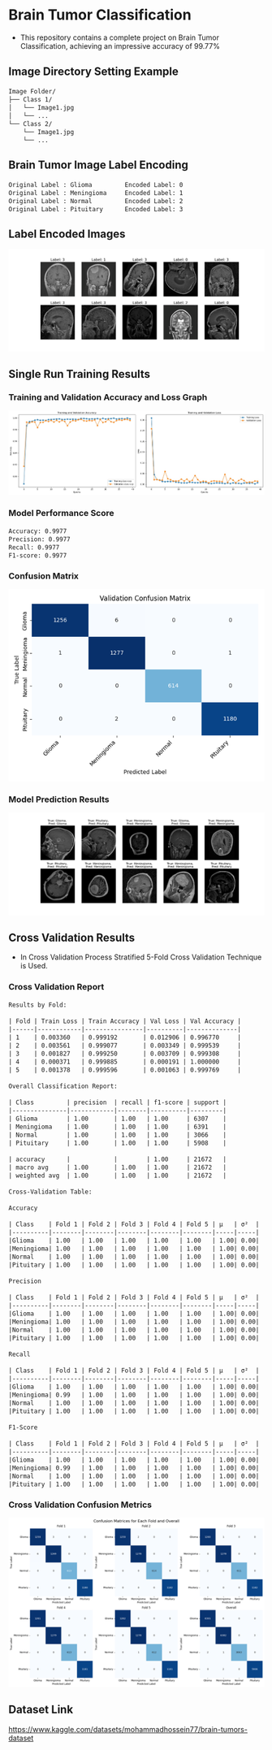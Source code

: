 # Brain Tumor Classification

- This repository contains a complete project on Brain Tumor Classification, achieving an impressive accuracy of 99.77%

## Image Directory Setting Example
```
Image Folder/
├── Class 1/
│   └── Image1.jpg
│   └── ...
└── Class 2/
    └── Image1.jpg
    └── ...
```

## Brain Tumor Image Label Encoding
```
Original Label : Glioma         Encoded Label: 0
Original Label : Meningioma     Encoded Label: 1
Original Label : Normal         Encoded Label: 2
Original Label : Pituitary      Encoded Label: 3
```
## Label Encoded Images
![Label Encoded Images](Images/dataset_images.png)

## Single Run Training Results

### Training and Validation Accuracy and Loss Graph
![ Accuracy and Loss Graph](Images/plot_training_history.png)

### Model Performance Score
```
Accuracy: 0.9977
Precision: 0.9977
Recall: 0.9977
F1-score: 0.9977
```
### Confusion Matrix
![Confusion Matrix](Images/confusion_matrix.png)

### Model Prediction Results
![Model Outcomes](Images/model_outcomes.png)

## Cross Validation Results

- In Cross Validation Process Stratified 5-Fold Cross Validation Technique is Used.

### Cross Validation Report
```
Results by Fold:

| Fold | Train Loss | Train Accuracy | Val Loss | Val Accuracy |
|------|------------|----------------|----------|--------------|
| 1    | 0.003360   | 0.999192       | 0.012906 | 0.996770     |
| 2    | 0.003561   | 0.999077       | 0.003349 | 0.999539     |
| 3    | 0.001827   | 0.999250       | 0.003709 | 0.999308     |
| 4    | 0.000371   | 0.999885       | 0.000191 | 1.000000     |
| 5    | 0.001378   | 0.999596       | 0.001063 | 0.999769     |

Overall Classification Report:

| Class      	| precision  | recall | f1-score | support |
|---------------|------------|--------|----------|---------|
| Glioma     	| 1.00       | 1.00   | 1.00     | 6307    |
| Meningioma 	| 1.00       | 1.00   | 1.00     | 6391    |
| Normal     	| 1.00       | 1.00   | 1.00     | 3066    |
| Pituitary  	| 1.00       | 1.00   | 1.00     | 5908    |

| accuracy   	|            |        | 1.00     | 21672   |
| macro avg  	| 1.00       | 1.00   | 1.00     | 21672   |
| weighted avg 	| 1.00       | 1.00   | 1.00     | 21672   |

Cross-Validation Table:

Accuracy

| Class    | Fold 1 | Fold 2 | Fold 3 | Fold 4 | Fold 5 | μ   | σ²  |
|----------|--------|--------|--------|--------|--------|-----|-----|
|Glioma    | 1.00   | 1.00   | 1.00   | 1.00   | 1.00   | 1.00| 0.00|
|Meningioma| 1.00   | 1.00   | 1.00   | 1.00   | 1.00   | 1.00| 0.00|
|Normal    | 1.00   | 1.00   | 1.00   | 1.00   | 1.00   | 1.00| 0.00|
|Pituitary | 1.00   | 1.00   | 1.00   | 1.00   | 1.00   | 1.00| 0.00|

Precision

| Class    | Fold 1 | Fold 2 | Fold 3 | Fold 4 | Fold 5 | μ   | σ²  |
|----------|--------|--------|--------|--------|--------|-----|-----|
|Glioma    | 1.00   | 1.00   | 1.00   | 1.00   | 1.00   | 1.00| 0.00|
|Meningioma| 1.00   | 1.00   | 1.00   | 1.00   | 1.00   | 1.00| 0.00|
|Normal    | 1.00   | 1.00   | 1.00   | 1.00   | 1.00   | 1.00| 0.00|
|Pituitary | 1.00   | 1.00   | 1.00   | 1.00   | 1.00   | 1.00| 0.00|

Recall

| Class    | Fold 1 | Fold 2 | Fold 3 | Fold 4 | Fold 5 | μ   | σ²  |
|----------|--------|--------|--------|--------|--------|-----|-----|
|Glioma    | 1.00   | 1.00   | 1.00   | 1.00   | 1.00   | 1.00| 0.00|
|Meningioma| 0.99   | 1.00   | 1.00   | 1.00   | 1.00   | 1.00| 0.00|
|Normal    | 1.00   | 1.00   | 1.00   | 1.00   | 1.00   | 1.00| 0.00|
|Pituitary | 1.00   | 1.00   | 1.00   | 1.00   | 1.00   | 1.00| 0.00|

F1-Score

| Class    | Fold 1 | Fold 2 | Fold 3 | Fold 4 | Fold 5 | μ   | σ²  |
|----------|--------|--------|--------|--------|--------|-----|-----|
|Glioma    | 1.00   | 1.00   | 1.00   | 1.00   | 1.00   | 1.00| 0.00|
|Meningioma| 0.99   | 1.00   | 1.00   | 1.00   | 1.00   | 1.00| 0.00|
|Normal    | 1.00   | 1.00   | 1.00   | 1.00   | 1.00   | 1.00| 0.00|
|Pituitary | 1.00   | 1.00   | 1.00   | 1.00   | 1.00   | 1.00| 0.00|
```

### Cross Validation Confusion Metrics
![Cross Val Confusion Metrics](Images/cross_val_confusion_metrics.png)

## Dataset Link
https://www.kaggle.com/datasets/mohammadhossein77/brain-tumors-dataset

